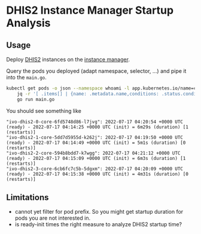# DHIS2 Instance Manager Startup Analysis

## Usage

Deploy [DHIS2]() instances on the [instance manager](https://github.com/dhis2-sre/im-manager).

Query the pods you deployed (adapt namespace, selector, ...) and pipe it into the `main.go`.

```sh
kubectl get pods -o json --namespace whoami -l app.kubernetes.io/name=core | 
    jq -r '[ .items[] | {name: .metadata.name,conditions: .status.conditions,containerStatuses: .status.containerStatuses} ]' |
    go run main.go
```

You should see something like

```
"ivo-dhis2-0-core-6fd5748d86-l7jvg": 2022-07-17 04:20:54 +0000 UTC (ready) - 2022-07-17 04:14:25 +0000 UTC (init) = 6m29s (duration) [1 (restarts)]
"ivo-dhis2-1-core-5dd7d5955d-k262j": 2022-07-17 04:19:50 +0000 UTC (ready) - 2022-07-17 04:14:49 +0000 UTC (init) = 5m1s (duration) [0 (restarts)]
"ivo-dhis2-2-core-594b8bdd7-k7wgg": 2022-07-17 04:21:12 +0000 UTC (ready) - 2022-07-17 04:15:09 +0000 UTC (init) = 6m3s (duration) [1 (restarts)]
"ivo-dhis2-3-core-6cb6fc7c5b-5dgxm": 2022-07-17 04:20:09 +0000 UTC (ready) - 2022-07-17 04:15:38 +0000 UTC (init) = 4m31s (duration) [0 (restarts)]
```

## Limitations

* cannot yet filter for pod prefix. So you might get startup duration for pods you are not
  interested in.
* is ready-init times the right measure to analyze DHIS2 startup time?

